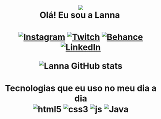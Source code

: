 
<h1 align="center">
  <img src="https://c.tenor.com/P5DB2iGAecsAAAAj/peach-cat.gif" width="height: 39; position: center;">
  <br>Olá! Eu sou a Lanna ️
</h1>




<h1 align="center">


[![Instagram](https://img.shields.io/badge/Instagram-E4405F?style=for-the-badge&logo=instagram&logoColor=white)](https://www.instagram.com/sollunare/)
[![Twitch](https://img.shields.io/badge/Twitch-9146FF?style=for-the-badge&logo=twitch&logoColor=white)](https://www.twitch.tv/sollunare)
[![Behance](https://aleen42.github.io/badges/src/behance.svg)](https://www.behance.net/ylannaalmeida)
[![LinkedIn](https://img.shields.io/badge/LinkedIn-0077B5?style=for-the-badge&logo=linkedin&logoColor=white)](https://www.linkedin.com/in/yladacs/)

![Lanna GitHub stats](https://github-readme-stats.vercel.app/api?username=lanroo&show_icons=true&theme=radical)
<h1 align="center">
 Tecnologias que eu uso no meu dia a dia

<div style="display: inline_block">
  <img align="center" alt="html5" src="https://img.shields.io/badge/HTML5-E34F26?style=for-the-badge&logo=html5&logoColor=white" />
  <img align="center" alt="css3"src="https://img.shields.io/badge/CSS3-1572B6?style=for-the-badge&logo=css3&logoColor=white" />
  <img align="center" alt="js" src="https://img.shields.io/badge/JavaScript-F7DF1E?style=for-the-badge&logo=javascript&logoColor=black" />
  <img align="center" alt="Java" src="https://img.shields.io/badge/Java-ED8B00?style=for-the-badge&logo=java&logoColor=white" />
  </div><br/>
  
 
  
</h1>
